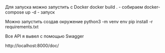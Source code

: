 Для запуска можно запустить с Docker
docker build . - собираем
docker-compose up -d - запуск

Можно запустить создав окружение
python3 -m venv env
pip install -r requirements.txt

Все API я вывел с помощью Swagger

http://localhost:8000/doc/
